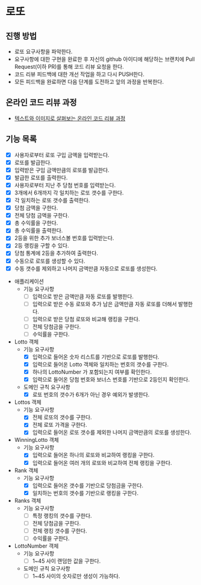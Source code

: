 # 로또
## 진행 방법
* 로또 요구사항을 파악한다.
* 요구사항에 대한 구현을 완료한 후 자신의 github 아이디에 해당하는 브랜치에 Pull Request(이하 PR)를 통해 코드 리뷰 요청을 한다.
* 코드 리뷰 피드백에 대한 개선 작업을 하고 다시 PUSH한다.
* 모든 피드백을 완료하면 다음 단계를 도전하고 앞의 과정을 반복한다.

## 온라인 코드 리뷰 과정
* [텍스트와 이미지로 살펴보는 온라인 코드 리뷰 과정](https://github.com/next-step/nextstep-docs/tree/master/codereview)

## 기능 목록 
- [x] 사용자로부터 로또 구입 금액을 입력받는다.
- [x] 로또를 발급한다.
- [x] 입력받은 구임 금액만큼의 로또를 발급한다. 
- [x] 발급한 로또를 출력한다.
- [x] 사용자로부터 지난 주 당첨 번호를 입력받는다. 
- [x] 3개에서 6개까지 각 일치하는 로또 갯수를 구한다.
- [x] 각 일치하는 로또 갯수를 출력한다.
- [x] 당첨 금액을 구한다.
- [x] 전체 당첨 금액을 구한다.
- [x] 총 수익률을 구한다.
- [x] 총 수익률을 출력한다. 
- [x] 2등을 위한 추가 보너스볼 번호를 입력받는다. 
- [x] 2등 랭킹을 구할 수 있다. 
- [x] 당첨 통계에 2등을 추가하여 출력한다. 
- [x] 수동으로 로또를 생성할 수 있다.
- [x] 수동 갯수를 제외하고 나머지 금액만큼 자동으로 로또를 생성한다.

- 애플리케이션
  - 기능 요구사항 
    - [ ] 입력으로 받은 금액만큼 자동 로또를 발행한다. 
    - [ ] 입력으로 받은 수동 로또와 추가 남은 금액만큼 자동 로또를 더해서 발행한다.
    - [ ] 입력으로 받은 당첨 로또와 비교해 랭킹을 구한다. 
    - [ ] 전체 당첨금을 구한다. 
    - [ ] 수익률을 구한다. 
- Lotto 객체
  - 기능 요구사항 
    - [x] 입력으로 들어온 숫자 리스트를 기반으로 로또를 발행한다.
    - [x] 입력으로 들어온 Lotto 객체와 일치하는 번호의 갯수를 구한다. 
    - [x] 하나의 LottoNumber 가 포함되는지 여부를 확인한다. 
    - [x] 입력으로 들어온 당첨 번호와 보너스 번호를 기반으로 2등인지 확인한다. 
  - 도메인 규칙 요구사항 
    - [x] 로또 번호의 갯수가 6개가 아닌 경우 예외가 발생한다. 
- Lottos 객체 
  - 기능 요구사항 
    - [x] 전체 로또의 갯수를 구한다. 
    - [x] 전체 로또 가격을 구한다. 
    - [x] 입력으로 들어온 로또 갯수를 제외한 나머지 금액만큼의 로또를 생성한다.
- WinningLotto 객체 
  - 기능 요구사항 
    - [x] 입력으로 들어온 하나의 로또와 비교하여 랭킹을 구한다. 
    - [x] 입력으로 들어온 여러 개의 로또와 비교하여 전체 랭킹을 구한다. 
- Rank 객체 
  - 기능 요구사항 
    - [x] 입력으로 들어온 갯수를 기반으로 당첨금을 구한다. 
    - [x] 일치하는 번호의 갯수를 기반으로 랭킹을 구한다. 
- Ranks 객체 
  - 기능 요구사항 
    - [ ] 특정 랭킹의 갯수를 구한다. 
    - [ ] 전체 당첨금을 구한다. 
    - [ ] 전체 랭킹 갯수를 구한다. 
    - [ ] 수익률을 구한다. 
- LottoNumber 객체 
  - 기능 요구사항 
    - [ ] 1~45 사이 랜덤한 값을 구한다.
  - 도메인 규칙 요구사항 
    - [ ] 1~45 사이의 숫자로만 생성이 가능하다. 